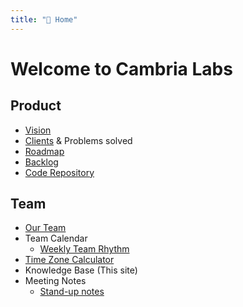 ```yaml
---
title: "📘 Home"
---
```


# Welcome to Cambria Labs


## Product
-   [Vision](product/product-vision.md)  
-  [Clients](client/client-persona.md) & Problems solved
-  [Roadmap](product/product-roadmap.md) 
-  [Backlog](product/product-backlog.md) 
-  [Code Repository](https://github.com/cambria-labs/)


## Team

-  [Our Team](team/our-team.md) 
- Team Calendar
    -  [Weekly Team Rhythm](team/team-rhythm.md) 
-  [Time Zone Calculator](https://www.worldtimebuddy.com/?pl=1&lid=3688689,4671654,1701668,3435910,30&h=3688689&hf=1)
-  Knowledge Base (This site)
-  Meeting Notes
    - [Stand-up notes](tags.md#stand-up)

